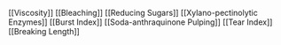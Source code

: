 [[Viscosity]]
[[Bleaching]]
[[Reducing Sugars]]
[[Xylano-pectinolytic Enzymes]]
[[Burst Index]]
[[Soda-anthraquinone Pulping]]
[[Tear Index]]
[[Breaking Length]]

